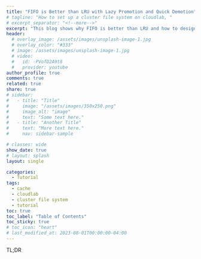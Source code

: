 ```yaml
---
title: "FIFO is Better than LRU with Lazy Promotion and Quick Demotion"
# tagline: "How to set up a cluster file system on cloudlab, "
# excerpt_separator: "<!--more-->"
excerpt: "This blog shows why FIFO is better than LRU and how to design a cache using FIFO-based algorithms."
header:
  # overlay_image: /assets/images/unsplash-image-1.jpg
  # overlay_color: "#333"
  # image: /assets/images/unsplash-image-1.jpg
  # video:
  #   id: -PVofD2A9t8
  #   provider: youtube
author_profile: true
comments: true
related: true
share: true
# sidebar:
#   - title: "Title"
#     image: "/assets/images/350x250.png"
#     image_alt: "image"
#     text: "Some text here."
#   - title: "Another Title"
#     text: "More text here."
#     nav: sidebar-sample

# classes: wide
show_date: true
# layout: splash
layout: single

categories:
  - Tutorial
tags:
  - cache
  - cloudlab
  - cluster file system
  - tutorial
toc: true
toc_label: "Table of Contents"
toc_sticky: true
# toc_icon: "heart"
# last_modified_at: 2023-08-01T00:00:00-04:00
---
```




TL;DR 












